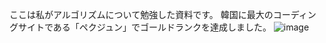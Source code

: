 ここは私がアルゴリズムについて勉強した資料です。
韓国に最大のコーディングサイトである「ペクジュン」でゴールドランクを達成しました。
![image](https://github.com/user-attachments/assets/4bd4662e-a2d2-4f3e-b4ab-bc8a7d00f9b2)

